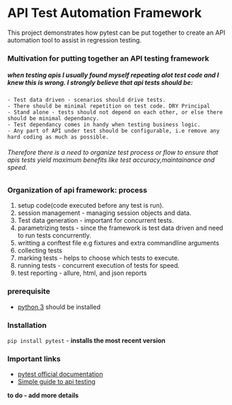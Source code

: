 # API Test Automation Framework
This project demonstrates how pytest can be put together to create an API automation tool to assist in regression testing.

### Multivation for putting together an API testing framework

##### when testing apis I usually found myself repeating alot test code and I knew this is wrong. I strongly believe that api tests should be:
    - Test data driven - scenarios should drive tests.
    - There should be minimal repetition on test code. DRY Principal
    - Stand alone - tests should not depend on each other, or else there should be minimal dependancy.
    - Test dependancy comes in handy when testing business logic.
    - Any part of API under test should be configurable, i.e remove any hard coding as much as possible.

###### Therefore there is a need to organize test process or flow to ensure that apis tests yield maximum benefits like test accuracy,maintainance and speed.

### **Organization of api framework: process**

  1. setup code(code executed before any test is run).
  2. session management - managing session objects and data.
  3. Test data generation - important for concurrent tests.
  4. parametrizing tests - since the framework is test data driven and need to run tests concurrently.
  5. writting a conftest file e.g fixtures and extra commandline arguments
  6. collecting tests
  7. marking tests - helps to choose which tests to execute.
  8. running tests - concurrent execution of tests for speed.
  9. test reporting - allure, html, and json reports

### prerequisite
  - [python 3](https://www.python.org/downloads/) should be installed

### Installation
```pip install pytest``` - **installs the most recent version**


### Important links
  - [pytest official documentation](http://pytest.org/en/latest/)
  - [Simple guide to api testing](https://www.softwaretestingclass.com/simple-guide-to-learn-api-testing/)
  
  **to do - add more details**
  
 
